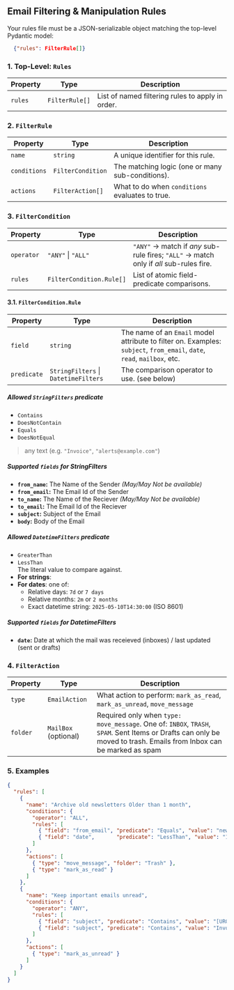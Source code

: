 ## Email Filtering & Manipulation Rules

Your rules file must be a JSON-serializable object matching the top-level Pydantic model:

```json
  {"rules": FilterRule[]}
```

### 1. Top-Level: `Rules`

| Property | Type           | Description                                       |
| -------- | -------------- | ------------------------------------------------- |
| `rules`  | `FilterRule[]` | List of named filtering rules to apply in order.  |

### 2. `FilterRule`

| Property      | Type               | Description                                                                                   |
| ------------- | ------------------ | --------------------------------------------------------------------------------------------- |
| `name`        | `string`           | A unique identifier for this rule.                                                           |
| `conditions`  | `FilterCondition`  | The matching logic (one or many sub-conditions).                                             |
| `actions`     | `FilterAction[]`   | What to do when `conditions` evaluates to true.                                              |

### 3. `FilterCondition`

| Property    | Type                     | Description                                                                                                                           |
| ----------- | ------------------------ | ------------------------------------------------------------------------------------------------------------------------------------- |
| `operator`  | `"ANY"` \| `"ALL"`       | `"ANY"` → match if _any_ sub-rule fires; `"ALL"` → match only if _all_ sub-rules fire.                                                 |
| `rules`     | `FilterCondition.Rule[]` | List of atomic field-predicate comparisons.                                                                                           |

#### 3.1. `FilterCondition.Rule`

| Property    | Type                                          | Description                                                                                                                                       |
| ----------- | --------------------------------------------- | ------------------------------------------------------------------------------------------------------------------------------------------------- |
| `field`     | `string`                                      | The name of an `Email` model attribute to filter on. Examples: `subject`, `from_email`, `date`, `read`, `mailbox`, etc.                            |
| `predicate` | `StringFilters` \| `DatetimeFilters`          | The comparison operator to use. (see below)


##### Allowed `StringFilters` predicate
- `Contains`  
- `DoesNotContain`  
- `Equals`  
- `DoesNotEqual`

>any text (e.g. `"Invoice"`, `"alerts@example.com"`)

##### Supported `fields` for StringFilters
- **`from_name`:** The Name of the Sender *(May/May Not be available)*
- **`from_email`:** The Email Id of the Sender
- **`to_name`:** The Name of the Reciever *(May/May Not be available)*
- **`to_email`:** The Email Id of the Reciever
- **`subject`:** Subject of the Email
- **`body`:** Body of the Email

##### Allowed `DatetimeFilters` predicate
- `GreaterThan`  
- `LessThan`  
The literal value to compare against.  
- **For strings**: 
- **For dates**: one of:  
  - Relative days: `7d` or `7 days`  
  - Relative months: `2m` or `2 months`  
  - Exact datetime string: `2025-05-10T14:30:00` (ISO 8601)
##### Supported `fields` for DatetimeFilters
- **`date`:** Date at which the mail was receieved (inboxes) / last updated (sent or drafts)

### 4. `FilterAction`

| Property | Type                | Description                                                                                               |
| -------- | ------------------- | --------------------------------------------------------------------------------------------------------- |
| `type`   | `EmailAction`       | What action to perform: `mark_as_read`, `mark_as_unread`, `move_message`                                       |
| `folder` | `MailBox` (optional) | Required only when `type: move_message`. One of: `INBOX`, `TRASH`, `SPAM`. Sent Items or Drafts can only be moved to trash. Emails from Inbox can be marked as spam               |

### 5. Examples

```json
{
  "rules": [
    {
      "name": "Archive old newsletters Older than 1 month",
      "conditions": {
        "operator": "ALL",
        "rules": [
          { "field": "from_email", "predicate": "Equals", "value": "newsletter@example.com" },
          { "field": "date",       "predicate": "LessThan", "value": "1m" }
        ]
      },
      "actions": [
        { "type": "move_message", "folder": "Trash" },
        { "type": "mark_as_read" }
      ]
    },
    {
      "name": "Keep important emails unread",
      "conditions": {
        "operator": "ANY",
        "rules": [
          { "field": "subject", "predicate": "Contains", "value": "[URGENT]" },
          { "field": "subject", "predicate": "Contains", "value": "Invoice" }
        ]
      },
      "actions": [
        { "type": "mark_as_unread" }
      ]
    }
  ]
}
```
